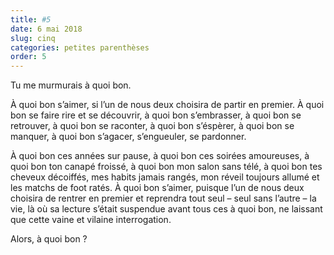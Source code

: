 ```yaml
---
title: #5
date: 6 mai 2018
slug: cinq
categories: petites parenthèses
order: 5
---
```


Tu me murmurais à quoi bon.

À quoi bon s’aimer, si l’un de nous deux choisira de partir en premier. À quoi bon se faire rire et se découvrir, à quoi bon s’embrasser, à quoi bon se retrouver, à quoi bon se raconter, à quoi bon s’éspèrer, à quoi bon se manquer, à quoi bon s’agacer, s’engueuler, se pardonner.

À quoi bon ces années sur pause, à quoi bon ces soirées amoureuses, à quoi bon ton canapé froissé, à quoi bon mon salon sans télé, à quoi bon tes cheveux décoiffés, mes habits jamais rangés, mon réveil toujours allumé et les matchs de foot ratés.
À quoi bon s’aimer, puisque l’un de nous deux choisira de rentrer en premier et reprendra tout seul – seul sans l’autre – la vie, là où sa lecture s’était suspendue avant tous ces à quoi bon, ne laissant que cette vaine et vilaine interrogation.

Alors, à quoi bon ?
